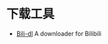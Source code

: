 # 下载工具
- [Bili-dl](https://github.com/xuan525/Bili-dl) A downloader for Bilibili
<!--stackedit_data:
eyJoaXN0b3J5IjpbNzU5MTIzNzc3XX0=
-->